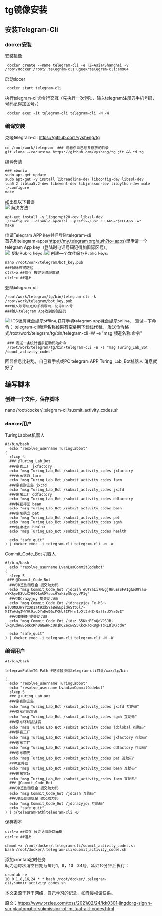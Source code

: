 # tg镜像安装

## 安装Telegram-Cli  
### docker安装
安装镜像
```
 docker create --name telegram-cli -e TZ=Asia/Shanghai -v /root/docker:/root/.telegram-cli ugeek/telegram-cli:amd64
```
启动docer  
```
 docker start telegram-cli
```
执行telegram-cli命令行交互（先执行一次登陆，输入telegram注册的手机号码，号码记得加区号。）  
```
 docker exec -it telegram-cli telegram-cli -N -W
```
### 编译安装
克隆telegram-cli https://github.com/vysheng/tg
```
cd /root/work/telegram  ### 或者你自己想要存放的目录
git clone --recursive https://github.com/vysheng/tg.git && cd tg
```
编译安装
```
### ubuntu
sudo apt-get update
sudo apt-get -y install libreadline-dev libconfig-dev libssl-dev lua5.2 liblua5.2-dev libevent-dev libjansson-dev libpython-dev make
./configure
make
```
如出现以下错误   
![](https://raw.githubusercontent.com/iroyway/images/master/img/20210523234629.png)
解决方法：
```
apt-get install -y libgcrypt20-dev libssl-dev
./configure --disable-openssl --prefix=/usr CFLAGS="$CFLAGS -w"
make
```
申请Telegram APP Key并且登陆telegram-cli  
首先到telegram-apps(https://my.telegram.org/auth?to=apps)里申请一个telegram App key（登陆时电话号码记得加国际区号）。  
![](https://raw.githubusercontent.com/iroyway/images/master/img/20210523234830.png)
复制Public keys:
![](https://raw.githubusercontent.com/iroyway/images/master/img/20210523235007.png)
创建一个文件保存Public keys:  
```
nano /root/work/telegram/bot_key.pub
###鼠标右键粘贴
ctrl+o ##保存 按完记得敲车键
ctrl+x ##退出
```
登陆telegram-cil
```
/root/work/telegram/tg/bin/telegram-cli -k /root/work/telegram/bot_key.pub
###输入账号绑定的手机号码，记得加区号
###输入telegram App收到的验证码
```
![](https://raw.githubusercontent.com/iroyway/images/master/img/20210523235148.png)
IOS锁屏就会提示offline,打开手机telegram app就会提示online。
测试一下命令：
telegram-cil频道名称如果有空格用下划线代替。
发送命令格式/root/work/telegram/tg/bin/telegram-cli -W -e "msg 频道名称 命令"   
```
 ### 发送一条统计当前互助码池命令
 /root/work/telegram/tg/bin/telegram-cli -W -e "msg Turing_Lab_Bot /count_activity_codes"
```
回显信息比较乱，自己看手机或PC telegram APP Turing_Lab_Bot机器人 消息就好了  
## 编写脚本
### 创建一个文件，保存脚本
nano /root/docker/.telegram-cli/submit_activity_codes.sh   

### docker用户  

TuringLabbot机器人  
```
#!/bin/bash
  echo "resolve_username TuringLabbot"
(
  sleep 5
  ### @Turing_Lab_Bot
  ###京喜工厂 jxfactory
  echo "msg Turing_Lab_Bot /submit_activity_codes jxfactory 
  ###东东农场 farm
  echo "msg Turing_Lab_Bot /submit_activity_codes farm 
  ###京喜财富岛 jxcfd
  echo "msg Turing_Lab_Bot /submit_activity_codes jxcfd 
  ###东东工厂 ddfactory
  echo "msg Turing_Lab_Bot /submit_activity_codes ddfactory 
  ###种豆得豆 bean
  echo "msg Turing_Lab_Bot /submit_activity_codes bean 
  ###东东萌宠 pet
  echo "msg Turing_Lab_Bot /submit_activity_codes pet 
  echo "msg Turing_Lab_Bot /submit_activity_codes sgmh 
  ###健康社区 health
  echo "msg Turing_Lab_Bot /submit_activity_codes health 
 
  echo "safe_quit"
) | docker exec -i telegram-cli telegram-cli -N -W
```

Commit_Code_Bot 机器人
```
#!/bin/bash
  echo "resolve_username LvanLamCommitCodebot"
(
  sleep 5
 ### @Commit_Code_Bot
  ###JD签到领现金 提交助力码
  echo "msg Commit_Code_Bot /jdcash eU9YaLi7Mvgj9WuEzSFA1g&eU9Yau-xYKkgoD3UzCJH0Q&eU9Yaui6YakipGbdyyVF1g"
  ###JDCrazyjoy 提交助力码
  echo "msg Commit_Code_Bot /jdcrazyjoy Fe-hSH-WlUONQJWYYzQK1at9zd5YaBeE&pidAStt6l7-X1TaQdqIWY6t9zd5YaBeE&zP0kLlIPkhn1o5lSxHZ-Qat9zd5YaBeE"
  ###JD赚赚 提交助力码
  echo "msg Commit_Code_Bot /jdzz S5KkcREoQoVDSJB-lkqVZdA&S5KkcRh0a8wHRcUn1k6Zecw&S5KkcRhoR8gHTdRL8lKFcdA"
 
  echo "safe_quit"
) | docker exec -i telegram-cli telegram-cli -N -W
```

### 编译用户  
```
#!/bin/bash

telegramPath=TG Path #记得替换你telegram-cli目录/xxx/tg/bin

(
  echo "resolve_username TuringLabbot"
  echo "resolve_username LvanLamCommitCodebot"
  sleep 5
  ### @Turing_Lab_Bot
  ###京喜财富岛
  echo "msg Turing_Lab_Bot /submit_activity_codes jxcfd 互助码"
  ###京东闪购盲盒
  echo "msg Turing_Lab_Bot /submit_activity_codes sgmh 互助码"
  ###京东环球挑战赛
  echo "msg Turing_Lab_Bot /submit_activity_codes jdglobal 互助码"
  ###惊喜工厂
  echo "msg Turing_Lab_Bot /submit_activity_codes jxfactory 互助码"
  ###东东工厂
  echo "msg Turing_Lab_Bot /submit_activity_codes ddfactory 互助码"
  ###东东萌宠
  echo "msg Turing_Lab_Bot /submit_activity_codes pet 互助码"
  ##种豆得豆
  echo "msg Turing_Lab_Bot /submit_activity_codes bean 互助码"
  ###东东农场
  echo "msg Turing_Lab_Bot /submit_activity_codes farm 互助码"
  ### @Commit_Code_Bot
  ###JD签到领现金 提交助力码
  echo "msg Commit_Code_Bot /jdcash 互助码"
  ###JD签到领现金 提交助力码
  echo "msg Commit_Code_Bot /jdcrazyjoy 互助码"
  echo "safe_quit"
) | ${telegramPath}telegram-cli -D
```
保存脚本
```
ctrl+o ##保存 按完记得敲回车键
ctrl+x ##退出
```
```
chmod +x /root/docker/.telegram-cli/submit_activity_codes.sh
bash /root/docker/.telegram-cli/submit_activity_codes.sh
```
添加crontab定时任务  
助力池每次清空日期为每月1，8，16，24号，延迟10分钟后执行：  
```
crontab -e
10 0 1,8,16,24 * * bash /root/docker/.telegram-cli/submit_activity_codes.sh
```

本文来源于转于网络，自己学习的记录，如有侵权请联系。

原文：https://www.orzlee.com/toss/2021/02/24/lxk0301-jingdong-signin-scriptautomatic-submission-of-mutual-aid-codes.html